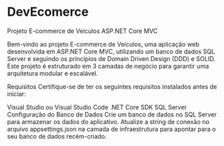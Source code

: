 ﻿# DevEcomerce

Projeto E-commerce de Veículos ASP.NET Core MVC

Bem-vindo ao projeto E-commerce de Veículos, uma aplicação web desenvolvida em ASP.NET Core MVC, utilizando um banco de dados SQL Server e seguindo os princípios de Domain Driven Design (DDD) e SOLID. Este projeto é estruturado em 3 camadas de negócio para garantir uma arquitetura modular e escalável.

Requisitos
Certifique-se de ter os seguintes requisitos instalados antes de iniciar:

Visual Studio ou Visual Studio Code
.NET Core SDK
SQL Server
Configuração do Banco de Dados
Crie um banco de dados no SQL Server para armazenar os dados do aplicativo.
Atualize a string de conexão no arquivo appsettings.json na camada de infraestrutura para apontar para o seu banco de dados recém-criado.

